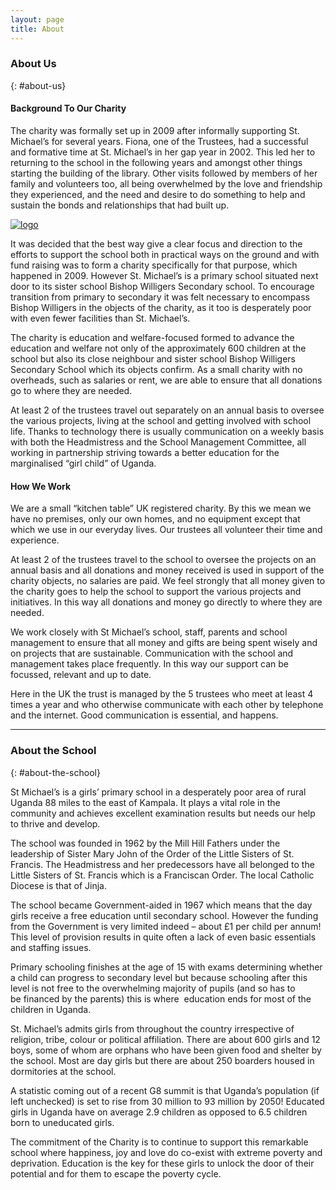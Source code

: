 ```yaml
---
layout: page
title: About
---
```


### About Us
{: #about-us}

#### Background To Our Charity
The charity was formally set up in 2009 after informally supporting St. Michael’s for several years. Fiona, one of the Trustees, had a successful and formative time at St. Michael’s in her gap year in 2002. This led her to returning to the school in the following years and amongst other things starting the building of the library. Other visits followed by members of her family and volunteers too, all being overwhelmed by the love and friendship they experienced, and the need and desire to do something to help and sustain the bonds and relationships that had built up.

<div class="grid-x">
<div class="cell medium-4">
<a href="{{ site.url }}{{ site.baseurl }}/assets/images/logo.svg"><img src="{{ site.url }}{{ site.baseurl }}/assets/images/logo.svg" alt="logo" /></a>
</div>
<div class="cell medium-8">
<p>It was decided that the best way give a clear focus and direction to the efforts to support the school both in practical ways on the ground and with fund raising was to form a charity specifically for that purpose, which happened in 2009. However St. Michael’s is a primary school situated next door to its sister school Bishop Willigers Secondary school. To encourage transition from primary to secondary it was felt necessary to encompass Bishop Willigers in the objects of the charity, as it too is desperately poor with even fewer facilities than St. Michael’s.</p>

<p>The charity is education and welfare-focused formed to advance the education and welfare not only of the approximately 600 children at the school but also its close neighbour and sister school Bishop Willigers Secondary School which its objects confirm. As a small charity with no overheads, such as salaries or rent, we are able to ensure that all donations go to where they are needed.</p>

<p>At least 2 of the trustees travel out separately on an annual basis to oversee the various projects, living at the school and getting involved with school life. Thanks to technology there is usually communication on a weekly basis with both the Headmistress and the School Management Committee, all working in partnership striving towards a better education for the marginalised “girl child” of Uganda.</p>
</div>
</div>

#### How We Work
We are a small “kitchen table” UK registered charity. By this we mean we have no premises, only our own homes, and no equipment except that which we use in our everyday lives. Our trustees all volunteer their time and experience.

At least 2 of the trustees travel to the school to oversee the projects on an annual basis and all donations and money received is used in support of the charity objects, no salaries are paid. We feel strongly that all money given to the charity goes to help the school to support the various projects and initiatives. In this way all donations and money go directly to where they are needed.

We work closely with St Michael’s school, staff, parents and school management to ensure that all money and gifts are being spent wisely and on projects that are sustainable. Communication with the school and management takes place frequently. In this way our support can be focussed, relevant and up to date.

Here in the UK the trust is managed by the 5 trustees who meet at least 4 times a year and who otherwise communicate with each other by telephone and the internet. Good communication is essential, and happens.

<hr>

### About the School
{: #about-the-school}

St Michael’s is a girls’ primary school in a desperately poor area of rural Uganda 88 miles to the east of Kampala. It plays a vital role in the community and achieves excellent examination results but needs our help to thrive and develop.

The school was founded in 1962 by the Mill Hill Fathers under the leadership of Sister Mary John of the Order of the Little Sisters of St. Francis. The Headmistress and her predecessors have all belonged to the Little Sisters of St. Francis which is a Franciscan Order. The local Catholic Diocese is that of Jinja.

The school became Government-aided in 1967 which means that the day girls receive a free education until secondary school. However the funding from the Government is very limited indeed – about £1 per child per annum! This level of provision results in quite often a lack of even basic essentials and staffing issues.

Primary schooling finishes at the age of 15 with exams determining whether a child can progress to secondary level but because schooling after this level is not free to the overwhelming majority of pupils (and so has to be financed by the parents) this is where  education ends for most of the children in Uganda.

St. Michael’s admits girls from throughout the country irrespective of religion, tribe, colour or political affiliation. There are about 600 girls and 12 boys, some of whom are orphans who have been given food and shelter by the school. Most are day girls but there are about 250 boarders housed in dormitories at the school.

A statistic coming out of a recent G8 summit is that Uganda’s population (if left unchecked) is set to rise from 30 million to 93 million by 2050! Educated girls in Uganda have on average 2.9 children as opposed to 6.5 children born to uneducated girls.

The commitment of the Charity is to continue to support this remarkable school where happiness, joy and love do co-exist with extreme poverty and deprivation. Education is the key for these girls to unlock the door of their potential and for them to escape the poverty cycle.
